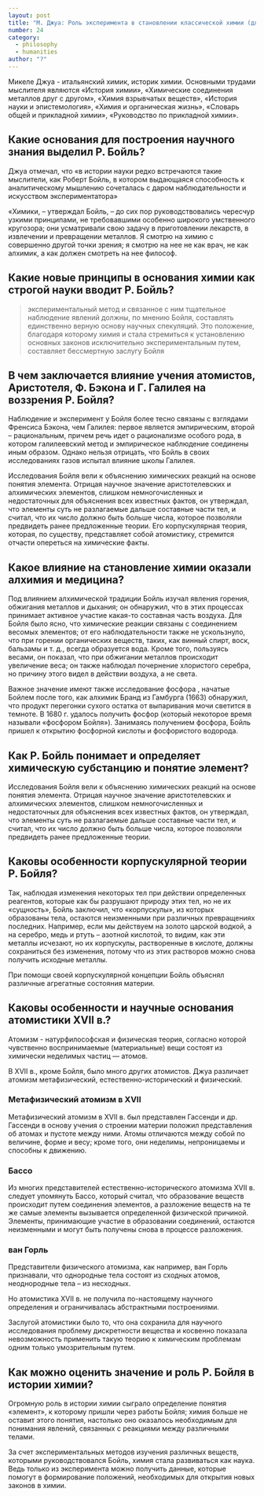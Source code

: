 ```yaml
---
layout: post
title: "М. Джуа: Роль эксперимента в становлении классической химии (для химиков)"
number: 24
category:
  - philosophy
  - humanities
author: "?"
---
```


Микеле Джуа - итальянский химик, историк химии. Основными трудами мыслителя являются «История химии», «Химические соединения металлов друг с другом», «Химия взрывчатых веществ», «История науки и эпистемология», «Химия и органическая жизнь», «Словарь общей и прикладной химии», «Руководство по прикладной химии».

## Какие основания для построения научного знания выделил Р. Бойль?
Джуа отмечал, что «в истории науки редко встречаются такие мыслители, как Роберт Бойль, в котором выдающаяся способность к аналитическому мышлению сочеталась с даром наблюдательности и искусством экспериментатора»

«Химики, – утверждал Бойль, – до сих пор руководствовались чересчур узкими принципами, не требовавшими особенно широкого умственного кругозора; они усматривали свою задачу в приготовлении лекарств, в извлечении и превращении металлов. Я смотрю на химию с совершенно другой точки зрения; я смотрю на нее не как врач, не как алхимик, а как должен смотреть на нее философ.

## Какие новые принципы в основания химии как строгой науки вводит Р. Бойль?
> экспериментальный метод и связанное с ним тщательное наблюдение явлений должны, по мнению Бойля, составлять единственно верную основу научных спекуляций. Это положение, благодаря которому химия и стала стремиться к установлению основных законов исключительно экспериментальным путем, составляет бессмертную заслугу Бойля

## В чем заключается влияние учения атомистов, Аристотеля, Ф. Бэкона и Г. Галилея на воззрения Р. Бойля?
Наблюдение и эксперимент у Бойля более тесно связаны с взглядами Френсиса Бэкона, чем Галилея: первое является эмпирическим, второй – рациональным, причем речь идет о рационализме особого рода, в котором галилеевский метод и эмпирическое наблюдение соединены иным образом. Однако нельзя отрицать, что Бойль в своих исследованиях газов испытал влияние школы Галилея.

Исследования Бойля вели к объяснению химических реакций на основе понятия элемента. Отрицая научное значение аристотелевских и алхимических элементов, слишком немногочисленных и недостаточных для объяснения всех известных фактов, он утверждал, что элементы суть не разлагаемые дальше составные части тел, и считал, что их число должно быть больше числа, которое позволяли предвидеть ранее предложенные теории. Его корпускулярная теория, которая, по существу, представляет собой атомистику, стремится отчасти опереться на химические факты.

## Какое влияние на становление химии оказали алхимия и медицина?
Под влиянием алхимической традиции Бойль изучал явления горения, обжигания металлов и дыхания; он обнаружил, что в этих процессах принимает активное участие какая-то составная часть воздуха. Для Бойля было ясно, что химические реакции связаны с соединением весомых элементов; от его наблюдательности также не ускользнуло, что при горении органических веществ, таких, как винный спирт, воск, бальзамы и т. д., всегда образуется вода. Кроме того, пользуясь весами, он показал, что при обжигании металлов происходит увеличение веса; он также наблюдал почернение хлористого серебра, но причину этого видел в действии воздуха, а не света. 

Важное значение имеют также исследование фосфора , начатые Бойлем после того, как алхимик Бранд из Гамбурга (1663) обнаружил, что продукт перегонки сухого остатка от выпаривания мочи светится в темноте. В 1680 г. удалось получить фосфор (который некоторое время называли «фосфором Бойля»). Занимаясь получением фосфора, Бойль пришел к открытию фосфорной кислоты и фосфористого водорода.

## Как Р. Бойль понимает и определяет химическую субстанцию и понятие элемент?
Исследования Бойля вели к объяснению химических реакций на основе понятия элемента. Отрицая научное значение аристотелевских и алхимических элементов, слишком немногочисленных и недостаточных для объяснения всех известных фактов, он утверждал, что элементы суть не разлагаемые дальше составные части тел, и считал, что их число должно быть больше числа, которое позволяли предвидеть ранее предложенные теории.

## Каковы особенности корпускулярной теории Р. Бойля?
Так, наблюдая изменения некоторых тел при действии определенных реагентов, которые как бы разрушают природу этих тел, но не их «сущность», Бойль заключил, что «корпускулы», из которых образованы тела, остаются неизменными при различных превращениях последних. Например, если мы действуем на золото царской водкой, а на серебро, медь и ртуть – азотной кислотой, то видим, как эти металлы исчезают, но их корпускулы, растворенные в кислоте, должны сохраниться без изменения, потому что из этих растворов можно снова получить исходные металлы.

При помощи своей корпускулярной концепции Бойль объяснял различные агрегатные состояния материи.

## Каковы особенности и научные основания атомистики XVII в.?

Атомизм - натурфилософская и физическая теория, согласно которой чувственно воспринимаемые (материальные) вещи состоят из химически неделимых частиц — атомов.

В XVII в., кроме Бойля, было много других атомистов. Джуа различает атомизм метафизический, естественно-исторический и физический.

### Метафизический атомизм в XVII
Метафизический атомизм в XVII в. был представлен Гассенди и др.  Гассенди в основу учения о строении материи положил представления об атомах и пустоте между ними. Атомы отличаются между собой по величине, форме и весу; кроме того, они неделимы, непроницаемы и способны к движению.

### Бассо
Из многих представителей естественно-исторического атомизма XVII в. следует упомянуть Бассо, который  считал, что образование веществ происходит путем соединения элементов, а разложение веществ на те же самые элементы вызывается определенной физической причиной. Элементы, принимающие участие в образовании соединений, остаются неизменными и могут быть получены снова в процессе разложения.

### ван Горль
Представители физического атомизма, как например, ван Горль признавали, что однородные тела состоят из сходных атомов, неоднородные тела – из несходных.

Но атомистика XVII в. не получила по-настоящему научного определения и ограничивалась абстрактными построениями.

Заслугой атомистики было то, что она сохранила для научного исследования проблему дискретности вещества и косвенно показала невозможность применить такую теорию к химическим проблемам одним только умозрительным путем. 

## Как можно оценить значение и роль Р. Бойля в истории химии?
Огромную роль в истории химии сыграло определение понятия «элемент», к которому пришли через работы Бойля; химия больше не оставит этого понятия, настолько оно оказалось необходимым для понимания явлений, связанных с реакциями между различными телами.

За счет экспериментальных методов изучения различных веществ, которыми руководствовался Бойль, химия стала развиваться как наука. Ведь только из эксперимента можно получить данные, которые помогут в формирование положений, необходимых для открытия новых законов в химии.
